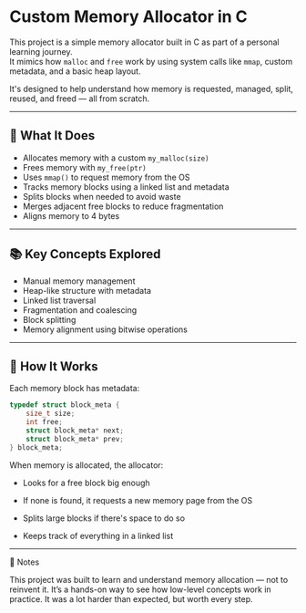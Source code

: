 # Custom Memory Allocator in C

This project is a simple memory allocator built in C as part of a personal learning journey.  
It mimics how `malloc` and `free` work by using system calls like `mmap`, custom metadata, and a basic heap layout.

It's designed to help understand how memory is requested, managed, split, reused, and freed — all from scratch.

---

## 🧠 What It Does

- Allocates memory with a custom `my_malloc(size)`
- Frees memory with `my_free(ptr)`
- Uses `mmap()` to request memory from the OS
- Tracks memory blocks using a linked list and metadata
- Splits blocks when needed to avoid waste
- Merges adjacent free blocks to reduce fragmentation
- Aligns memory to 4 bytes

---

## 📚 Key Concepts Explored

- Manual memory management
- Heap-like structure with metadata
- Linked list traversal
- Fragmentation and coalescing
- Block splitting
- Memory alignment using bitwise operations

---

## 🔧 How It Works

Each memory block has metadata:

```c
typedef struct block_meta {
    size_t size;
    int free;
    struct block_meta* next;
    struct block_meta* prev;
} block_meta;
```
When memory is allocated, the allocator:

   - Looks for a free block big enough

   - If none is found, it requests a new memory page from the OS

   - Splits large blocks if there's space to do so

   - Keeps track of everything in a linked list

---

💬 Notes

This project was built to learn and understand memory allocation — not to reinvent it.
It’s a hands-on way to see how low-level concepts work in practice. It was a lot harder than expected, but worth every step.
